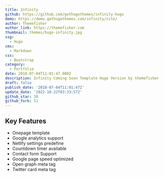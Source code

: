 ```yaml
---
title: Infinity
github: https://github.com/gethugothemes/infinity-hugo
demo: https://demo.gethugothemes.com/infinity/site/
author: Themefisher
author_link: https://themefisher.com
thumbnail: themes/hugo-infinity.jpg
ssg:
  - Hugo
cms:
  - Markdown
css:
  - Bootstrap
category:
  - Portfolio
date: 2018-07-04T11:01:47.000Z
description: Infinity Coming Soon Template Hugo Version by themefisher
draft: false
publish_date: '2018-07-04T11:01:47Z'
update_date: '2022-10-22T03:33:57Z'
github_star: 38
github_fork: 51
---
```

## Key Features

- Onepage template
- Google analytics support
- Netlify settings predefine
- Countdown timer available
- Contact form Support
- Google page speed optimized
- Open graph meta tag
- Twitter card meta tag
